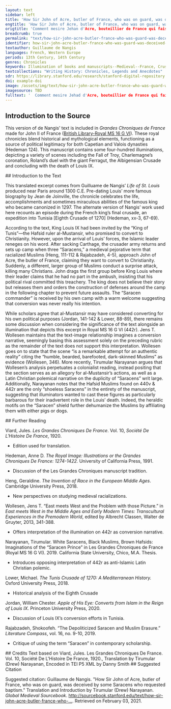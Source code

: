```yaml
---
layout: text
sidebar: left
title: 'How Sir John of Acre, butler of France, who was on guard, was deceived by some Saracens who requested baptism | Comment mesire Jehan d'Acre, bouteillier de France qui faisait le guet fu deceus d'aucuns Sarrazins qui requéraient le baptesme'
engtitle: 'How Sir John of Acre, butler of France, who was on guard, was deceived by some Saracens who requested baptism'
origtitle: 'Comment mesire Jehan d'Acre, bouteillier de France qui faisait le guet fu deceus d'aucuns Sarrazins qui requéraient le baptesme'
breadcrumb: true
permalink: "text/how-sir-john-acre-butler-france-who-was-guard-was-deceived-some-saracens-who-requested-baptism"
identifier: how-sir-john-acre-butler-france-who-was-guard-was-deceived-some-saracens-who-requested-baptism
textauthor: Guillaume de Nangis
languages: French, Western Europe
periods: 13th Century, 14th Century
genres: Chronicles
keywords: Illumination of books and manuscripts--Medieval--France, Crusades--Eighth--1270, Tunis--Gulf of (Tunisia), Crusades and art
textcollections: "Writing History: Chronicles, Legends and Anecdotes"
sdr: https://library.stanford.edu/research/stanford-digital-repository 
doi: example-doi 
image: /assets/img/text/how-sir-john-acre-butler-france-who-was-guard-was-deceived-some-saracens-who-requested-baptism.jpg
imagesource: TBD 
fulltext: '  Comment mesire Jehad d'Acre, bouteillier de France qui faisoit le guet fu deceus d'aucuns Sarrazins qui requeroient le baptesme. How Sir John of Acre, butler of France, who was on guard, was deceived by some Saracens who requested baptism. Un jour que le conte d'Eu, Auphons et mesire Jehan d'Acre son frere bouteillier de France faisoient le guet de nuis, avint que III chevaliers sarrazins vindrent au bouteillier, et le qequistrent que il fussent chrestiens; et en signe de loiauté leur mistrent leurs mains seur leurs chiez, et baisoient le mains de nos gens en signe de subjection, et se rendirent au bouteillier. One day that Count Auphon of Eu and his brother Sir John of Acre, butler of France were on the night guard, three Saracen knights came to the butler and they requested to become Christians; in a sign of loyalty they put their hands to the heads and kissed the hands of our people as a sign of subjection and surrendered themselves to the butler. Li bouteilliers lis fist mener en son paveillon et ala tantost au roi Looys et le dist ce que li Sarrazin avoient fait, les quiex li rois commanda à garder bien diligaument. The butler had them led to his pavilion and went immediately to King Louis, and told him what the Saracens had done, whom the king then commanded to guard very diligently. Aprèz ce, quant li bouteilliers fu retornez à son guet, cen autres Sarrazins geterent jus leurs lances et firent autel signe comme les autres III avoient fait, et vindrent au boutiellier et le requistrent le baptesme a grant instance. After this, when the butler returned to his guard a hundred other Saracens threw down their lances and made the same signs as the three others had done and came to the butler and requested baptism with great insistence. Et ainsi comme li bouteilliers et sa gent entendoient à ce que les Sarrazins disoient, tout plain d'autres Sarrazins s'esmurent touz ensamble, lis lances levées et se firirent sus le bouteillier et sa gent, qi sue il les firent fuir et crier aus asmes, aus armes. At the same time as the butler and his men heard what the Saracens were saying many other Saracens started moving all together, their lances lifted, attacked the butler and his men, so that the Saracens made the Christians flee and cry “to arms, to arms.” Tantost li oz de chrstiens s'estourmi et crierent aus armes. Immediately, the host of Christians woke up and cried “to arms.” Mès avant que il fussent appareilliez, li Sarrazin occidrent LX chrestiens à pié et puis s'enfouirent. But before they were equipped, the Saracens slayed sixty Christians on foot and then ran away. Ja out grant traïsin de Sarrazins, et greigneur simplece de chrestiens; mès tout fu mis sus le bouteillier, et par aventure ce fu à tort, quar comme il tenist III granz Sarrazins en sa tente qui requeroient le baptesm, il cuidoit par euls les autres traire à la foi chrestiane. Indeed there was great treason on the part of the Saracens and even greater naivete on the part of the Christians; but all was placed on the butler and perhaps this was wrong, because since he had three high Saracens in his tent who requested baptism he thought that through them he would pull the others to the Christian faith. Mès en ce, par aventure il fait à reprendre, quar il duest avoir esté plus sage encontre les aguès des ses anemis. But in this, he is perhaps to be reproached because he should have been wiser to the plots of his enemies. Aprèz ce, li bouteilliers retourna en son paveillon et reprist moult cruieusement les III Sarrazins que il tenoit de traïson et de tricherie; desquiex li uns qui samblot estre greigneur mastre que les autres, se commença à escuser et à plorer. After this, the butler returned to his pavilion and reproached the Saracens whom he held very violently with treason and treachery; among them the one who seemed to be the commander of the others began to apologize and to cry. Ce que li Sarrazins sisoit fist le bouteillier espondre par I frere preecheur qui savoit bien larler la langue sarrazine. What the Saracens said the butler had explained by one monk who knew well how to speak the Saracen language. Et lors li dist le bouteillier que il ne se toutast pas, quar puis que il estoit venuz sus fiance aus chrestiens, il trouveroit foi en euls, et seust-il bien que li rois Looys estoit de si grant foi, que sa simple promesse, il ne l'avoit en nulle maniere trespassée. And then the butler said he did not have any doubt, since the Saracen had to come to the Christians with trust, he found trust in them, and knew well the great trust of King Louis, that his simple promise he had not violated in any way. Lors respondi li Sarrazins et dist: "Sire, je sai bien que vous m'avez souspeçonneus de ce fait, ja soit ce que je n'i aie coulpe; mès sachiez que ce a tout fait I mien envieus pour me grever. When the Saracens responded and said “Sir, I know well that you do have suspicion of me for doing this thing, indeed on this I am not guilty; but know that everything was done by one person in order to injure me. Nous sommes II grans soudoiers paraus sous le roy de Tuens, et avons chascun desous nou IIm et Vc chevaliers, et me compains que de pieça me get, set bien que vous me tenez, ja soit que je soie venus à vous de mon gré; et pour ce, fist-il faire et procura ceste bataille pour moi nuire, et si sai bien que nuls de mes chevaliers ne fu en ceste bataille pour vous nuire, ne ne vous fist conques mal, et que vous puissiez prover par ouvre ce que je vous di par bouche. We are two commanders under the King of Tunis and we each have 2500 knights under us, and my companion who hates me, knowing well that you hold me, indeed that I came to you on my own free will; and for this, he made and procured this battle to harm me, and know well that none of my knights were in this battle to harm you nor ever did anything bad to you, and you can prove by an action what I tell you by mouth. Lassiez aler un de mos compaignons jusques à mes gens, et se il ne vous amaine plue de IIm Sarrazins qui vous amenront vitaille à vendrre et vous seront en aide, que vous faciez de moi ausi comme de traiteur desloial." Release one of my companions to go to my men and if he does not lead more than 2000 Saracens who bring you victuals to sell and aid you, then you can do with me as you would a disloyal traitor.” Toutes ces choes dites, il enforma I poi à croire le bouteillier de ce que il disoit. All these things said, the butler believed a little bit of what he the saracen commander said. Et pour ce, lie bouteilliers vint au roy Looys et li dist ce que li Sarrazins qvoit raconté. And for this, the butler came to the King Louis and he told him what the Saracens had reccounted. Mès li rois qui ne vout pas croire à leurs paroles, commanda que l'en les laissast aler aus autres Sarrazins. But the king who did not want to believe their speech, commanded to let them go to the other Saracens. Lors tantost le bouteilleirs et le connestables le menerent et conduirent hors de l'ost; de qoui mount de gent murmurerent; et le maisrres des III Sarrazins dist que il revendriot l'endemain et acompliroir ce que il avoit promis; laquele chose il fist et acomplie, et fu mount léement receuz des autres Sarrazins qui cuidoient que il et ses compaignons fussent occis des chrestiens. So then the butler and the constable led them the Saracens away from the army; about which many of the men murmured; and the master of the three Saracens said that he would return the next day and accomplish what he had promised, which thing he did and accomplished, and was much happily received by the other Saracens who thought that he and his companions had been slain by the Christians. '
---
```

## Introduction to the Source 
<p>This version of de Nangis’ text is included in <em>Grandes Chroniques de France</em> made for John II of France (<a href="http://www.bl.uk/manuscripts/Viewer.aspx?ref=royal_ms_16_g_vi_fs001r">British Library-Royal MS 16 G VI</a>). These royal chronicles blend historical and mythological elements, functioning as a source of political legitimacy for both Capetian and Valois dynasties (Hedeman 124). This manuscript contains some four-hundred illuminations, depicting a variety of scenes including the Fall of Troy, Charlemagne’s coronation, Roland’s duel with the giant Ferragut, the Albigensian Crusade and concluding with the death of Louis IX.</p>
## Introduction to the Text 
<p dir="ltr" id="docs-internal-guid-cc367274-7fff-8ecb-8e18-aaf3a4059544">This translated excerpt comes from Guilluame de Nangis’ <em>Life of St. Louis</em> produced near Paris around 1300 C.E. Pre-dating Louis’ more famous biography by Jean de Joinville, the chronicle celebrates the life, accomplishments and sometimes miraculous abilities of the famous king who became canonized in 1297. The alternate version of Nangis’ work used here recounts an episode during the French king’s final crusade, an expedition into Tunisia [Eighth Crusade of 1270] (Hedeman, xx-3, 67-69). </p> <p dir="ltr">According to the text, King Louis IX had been invited by the “King of Tunis”—the Hafsid ruler al-Mustansir, who promised to convert to Christianity. However, upon the arrival of Louis’ forces, the Islamic leader reneges on his word. After sacking Carthage, the crusader army returns and sets up camp when three “Saracens,” a medieval pejorative term that racialized Muslims (Heng, 111-112 & Rajabzadeh, 4-5), approach John of Acre, the butler of France, claiming they want to convert to Christianity. Suddenly, a different, larger group of Muslims conduct a surprise attack, killing many Christians. John drags the first group before King Louis where their leader claims that he had no part in the ambush, insisting that his political rival committed this treachery. The king does not believe their story but releases them and orders the construction of defenses around the camp in the following chapter to prevent future assaults. The “Saracen commander” is received by his own camp with a warm welcome suggesting that conversion was never really his intention.</p> <p dir="ltr">While scholars agree that al-Mustansir may have considered converting for his own political purposes (Jordan, 141-142 & Lower, 88-89), there remains some discussion when considering the significance of the text alongside an illumination that depicts this excerpt in Royal MS 16 G VI (442r). Jens T. Wollesen maintains that the text-image relationship imagines a conversion narrative, seemingly basing this assessment solely on the preceding rubric as the remainder of the text does not support this interpretation. Wollesen goes on to state that the scene “is a remarkable attempt for an authentic reality” citing the “humble, bearded, barefooted, dark-skinned Muslims” as evidence (Wollesen, 346). More recently, Tirumular Narayanan argues that Wollesen’s analysis perpetuates a colonialist reading, instead positing that the section serves as an allegory for al-Mustansir’s actions, as well as a Latin Christian polemical narrative on the duplicity of “Saracens” writ large. Additionally, Narayanan notes that the Hafsid Muslims found on 440v & 442r are the only “shoeless Saracens” in the entirety of the manuscript, suggesting that illuminators wanted to cast these figures as particularly barbarous for their inadvertent role in the Louis’ death. Indeed, the heraldic motifs on the “Saracen” shield further dehumanize the Muslims by affiliating them with either pigs or dogs.</p>
## Further Reading 
<p>Viard, Jules. <em>Les Grandes Chroniques De France</em>. Vol. 10, <em>Société De L'Histoire De France</em>, 1920.</p> <ul> <li>Edition used for translation.</li> </ul> <p>Hedeman, Anne D. <em>The Royal Image: Illustrations or the Grandes Chroniques De France: 1274-1422.</em> University of California Press, 1991.</p> <ul> <li>Discussion of the Les Grandes Chroniques manuscript tradition.</li> </ul> <p>Heng, Geraldine. <em>The Invention of Race in the European Middle Ages</em>. Cambridge University Press, 2018.</p> <ul> <li>New perspectives on studying medieval racializations.</li> </ul> <p>Wollesen, Jens T. “East meets West and the Problem with those Picture.” in <em>East meets West in the Middle Ages and Early Modern Times: Transcultural Experiences in the Premodern World</em>, edited by Albrecht Classen, Walter de Gruyter, 2013, 341-388.</p> <ul> <li>Offers interpretation of the illumination on 442r as conversion narrative.</li> </ul> <p>Narayanan, Tirumular. White Saracens, Black Muslims, Brown Hafsids: Imaginations of the “Saracen Prince” in Les Grandes Chroniques de France (Royal MS 16 G VI). 2019. California State University, Chico, M.A. Thesis.</p> <ul> <li>Introduces opposing interpretation of 442r as anti-Islamic Latin Christian polemic.</li> </ul> <p>Lower, Michael. <em>The Tunis Crusade of 1270: A Mediterranean History.</em> Oxford University Press, 2018.</p> <ul> <li>Historical analysis of the Eighth Crusade</li> </ul> <p>Jordan, William Chester. <em>Apple o</em><em>f His Eye: Converts from Islam in the Reign of Louis IX</em>. Princeton University Press, 2020.</p> <ul> <li>Discussion of Louis IX’s conversion efforts in Tunisia.</li> </ul> <p dir="ltr" id="docs-internal-guid-0b63770f-7fff-c7a2-836d-007fb2212a05">Rajabzadeh, Shokoofeh. “The Depoliticized Saracen and Muslim Erasure.” <em>Literature Compass</em>, vol. 16, no. 9-10, 2019.</p> <ul dir="ltr"> <li role="presentation">Critique of using the term “Saracen” in contemporary scholarship.</li> </ul>
## Credits
Text based on Viard, Jules. Les Grandes Chroniques De France. Vol. 10, Société De L'Histoire De France, 1920., 
Translation by Tirumular (Drew) Narayanan, 
Encoded in TEI P5 XML by Danny Smith
## Suggested Citation
<p>Suggested citation: Guillaume de Nangis.  "How Sir John of Acre, butler of France, who was on guard, was deceived by some Saracens who requested baptism." Translation and Introduction by Tirumular (Drew) Narayanan. <em>Global Medieval Sourcebook</em>. <a href="http://sourcebook.stanford.edu/text/how-sir-john-acre-butler-france-who-was-guard-was-deceived-some-saracens-who-requested-baptism">http://sourcebook.stanford.edu/text/how-sir-john-acre-butler-france-who-...</a>. Retrieved on February 03, 2021.</p>